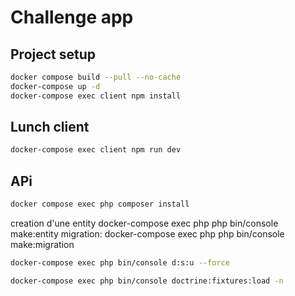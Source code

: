 # Challenge app

## Project setup

```sh
docker compose build --pull --no-cache
docker-compose up -d
docker-compose exec client npm install
```

## Lunch client

```sh
docker-compose exec client npm run dev
```

## APi

```sh
docker compose exec php composer install
```

creation d'une entity
docker-compose exec php php bin/console make:entity
migration:
docker-compose exec php php bin/console make:migration

```sh
docker-compose exec php bin/console d:s:u --force
```

```sh
docker-compose exec php bin/console doctrine:fixtures:load -n
```

